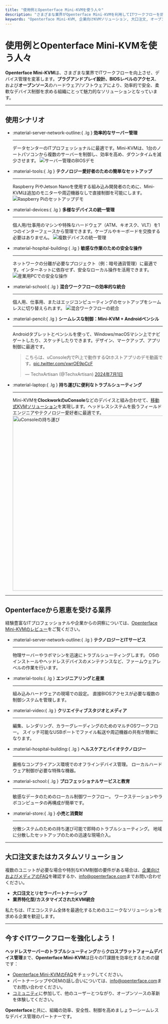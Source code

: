 ```yaml
---
title: "使用例とOpenterface Mini-KVMを使う人々"
description: "さまざまな業界がOpenterface Mini-KVMを利用してITワークフローを効率化し、BIOSレベルのアクセスを可能にし、運用効率を向上させる方法を発見してください。また、サーバー管理、Raspberry Piのセットアップ、安全な操作、Androidペンシルの制御、uConsoleを使った現場でのトラブルシューティングなど、さまざまな使用シナリオを探ってみましょう。"
keywords: "Openterface Mini-KVM, 企業向けKVMソリューション, 大口注文, オープンソースハードウェア, BIOSレベルのアクセス, ヘッドレスデバイス管理, 安全なIT運用, クロスプラットフォーム制御, エンジニアリング, クリエイティブスタジオ, 製造業, ヘルスケアIT, サーバー管理, Raspberry Piのセットアップ, Androidペンシルの制御, uConsole統合, 技術トラブルシューティング, 暗号通貨のセキュリティ, ワークフロー統合"
---
```


# 使用例とOpenterface Mini-KVMを使う人々

**Openterface Mini-KVM**は、さまざまな業界でITワークフローを向上させ、デバイス管理を変革します。**プラグアンドプレイ設計、BIOSレベルのアクセス**、および**オープンソース**のハードウェア/ソフトウェアにより、効率的で安全、柔軟なデバイス制御を求める組織にとって魅力的なソリューションとなっています。

---

## 使用シナリオ

<div class="grid cards" markdown>

-   :material-server-network-outline:{ .lg } __効率的なサーバー管理__

    ---

    データセンターのITプロフェッショナルに最適です。Mini-KVMは、1台のノートパソコンから複数のサーバーを制御し、効率を高め、ダウンタイムを減少させます。
    <img src="/images/product/use-case-demo-pc-bios-1.jpg" alt="サーバー管理のBIOSデモ" style="max-width: 100%;"/>

-   :material-tools:{ .lg } __テクノロジー愛好者のための簡単なセットアップ__

    ---

    Raspberry PiやJetson Nanoを使用する組み込み開発者のために、Mini-KVMは追加のモニターや周辺機器なしで直接制御を可能にします。
    <img src="/images/product/use-case-demo-respberry-pi.jpg" alt="Raspberry Piのセットアップデモ" style="max-width: 100%;"/>

-   :material-devices:{ .lg } __多様なデバイスの統一管理__

    ---

    個人用/仕事用のマシンや特殊なハードウェア（ATM、キオスク、VLT）を1つのインターフェースから管理できます。ケーブルやキーボードを交換する必要はありません。
    <img src="/images/product/use-case-demo-macmini2009-3.jpg" alt="複数デバイスの統一管理" style="max-width: 100%;"/>

-   :material-hospital-building:{ .lg } __敏感な作業のための安全な操作__

    ---

    ネットワークの分離が必要なプロジェクト（例：暗号通貨管理）に最適です。インターネットに依存せず、安全なローカル操作を活用できます。
    <img src="/images/product/use-case-demo-industrial-pc.webp" alt="産業用PCでの安全な操作" style="max-width: 100%;"/>

-   :material-school:{ .lg } __混合ワークフローの効率的な統合__

    ---

    個人用、仕事用、またはエッジコンピューティングのセットアップをシームレスに切り替えられます。
    <img src="/images/product/use-case-demo-macbookpro2010.jpg" alt="混合ワークフローの統合" style="max-width: 100%;"/>

-   :material-pencil:{ .lg } __シームレスな制御：Mini-KVM + Androidペンシル__

    ---

    Androidタブレットとペンシルを使って、Windows/macOSマシン上でナビゲートしたり、スケッチしたりできます。デザイン、マークアップ、アプリ制御に最適です。
    <blockquote class="twitter-tweet" data-media-max-width="560"><p lang="en" dir="ltr">こちらは、uConsole内でPi上で動作するQtホストアプリのデモ動画です。<a href="https://t.co/xwrOE9pCcF">pic.twitter.com/xwrOE9pCcF</a></p>&mdash; TechxArtisan (@TechxArtisan) <a href="https://twitter.com/TechxArtisan/status/1872660955768946823?ref_src=twsrc%5Etfw">2024年7月1日</a></blockquote>
    <script async src="https://platform.twitter.com/widgets.js" charset="utf-8"></script>

-   :material-laptop:{ .lg } __持ち運びに便利なトラブルシューティング__

    ---

    Mini-KVMを**ClockworkのuConsole**などのデバイスと組み合わせて、[移動式KVMソリューション](https://x.com/TechxArtisan/status/1807824199152722019)を実現します。ヘッドレスシステムを扱うフィールドエンジニアやテクノロジー愛好者に最適です。
    <img src="https://pbs.twimg.com/media/GRaeGqHa0AA_GMv?format=jpg&name=4096x4096" alt="uConsoleの持ち運び" width="560" height="560" style="max-width: 100%;"/>

</div>

---

## Openterfaceから恩恵を受ける業界

経験豊富なITプロフェッショナルや企業からの洞察については、[Openterface Mini-KVMのレビュー](/product/minikvm/reviews/)をご覧ください。

<div class="grid cards" markdown>

-   :material-server-network-outline:{ .lg } __テクノロジーとITサービス__

    ---

    物理サーバーやラボマシンを迅速にトラブルシューティングします。
    OSのインストールやヘッドレスデバイスのメンテナンスなど、ファームウェアレベルの作業を行います。

-   :material-tools:{ .lg } __エンジニアリングと産業__

    ---

    組み込みハードウェアの現場での設定。
    直接BIOSアクセスが必要な複数の制御システムを管理します。

-   :material-video:{ .lg } __クリエイティブスタジオとメディア__

    ---

    編集、レンダリング、カラーグレーディングのためのマルチOSワークフロー。
    スイッチ可能なUSBポートでファイル転送や周辺機器の共有が簡単になります。

-   :material-hospital-building:{ .lg } __ヘルスケアとバイオテクノロジー__

    ---

    厳格なコンプライアンス環境でのオフラインデバイス管理。
    ローカルハードウェア制御が必要な特殊な機器。

-   :material-school:{ .lg } __プロフェッショナルサービスと教育__

    ---

    敏感なデータのためのローカル制御ワークフロー。
    ワークステーションやラボコンピュータの再構成が簡単です。

-   :material-store:{ .lg } __小売と消費財__

    ---

    分散システムのための持ち運び可能で即時のトラブルシューティング。
    地域に分散したセットアップのための迅速な現場介入。

</div>

---

## 大口注文またはカスタムソリューション

複数のユニットが必要な場合や特別なKVM制御の要件がある場合は、[企業向けおよびメディアのFAQ](/faq/business)を確認するか、[info@openterface.com](mailto:info@openterface.com)までお問い合わせください。

- **大口注文とリセラーパートナーシップ**  
- **業界特化型/カスタマイズされたKVM統合**  

私たちは、ITエコシステム全体を最適化するためのユニークなソリューションを求める企業を歓迎します。

---

## 今すぐITワークフローを強化しよう！

**ヘッドレスサーバーのトラブルシューティング**から**クロスプラットフォームデバイス管理**まで、**Openterface Mini-KVM**は日々のIT課題を効率化するための鍵です：

- [Openterface Mini-KVMのFAQ](/faq/minikvm/op-minikvm)をチェックしてください。  
- パートナーシップやOEMの話し合いについては、[info@openterface.com](mailto:info@openterface.com)までお問い合わせください。  
- [コミュニティ](/community/)に参加して、他のユーザーとつながり、オープンソースの革新を体験してください。

**Openterface**と共に、組織の効率、安全性、制御を高めましょう—シームレスなデバイス管理のパートナーです。